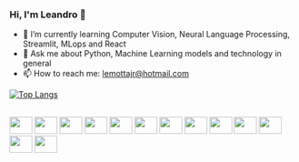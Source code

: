 ### Hi, I'm Leandro 👋

<!--
**leandromjunior/leandromjunior** is a ✨ _special_ ✨ repository because its `README.md` (this file) appears on your GitHub profile.
-->

- 🌱 I’m currently learning Computer Vision, Neural Language Processing, Streamlit, MLops and React
- 💬 Ask me about Python, Machine Learning models and technology in general
- 📫 How to reach me: lemottajr@hotmail.com


[![Top Langs](https://github-readme-stats.vercel.app/api/top-langs/?username=leandromjunior&layout=compact)](https://github.com/leandromjunior/github-readme-stats)


<div style= "display: inline_block"> <br>
<img height="30" width="40" src="https://cdn.jsdelivr.net/gh/devicons/devicon/icons/python/python-original-wordmark.svg" />
<img height="30" width="40" src="https://cdn.jsdelivr.net/gh/devicons/devicon/icons/jupyter/jupyter-original-wordmark.svg" />
<img height="30" width="40" src="https://cdn.jsdelivr.net/gh/devicons/devicon/icons/pandas/pandas-original.svg" /> 
<img height="30" width="40" src="https://cdn.jsdelivr.net/gh/devicons/devicon/icons/c/c-original.svg" />  
<img height="30" width="40" src="https://cdn.jsdelivr.net/gh/devicons/devicon/icons/html5/html5-original.svg" />
<img height="30" width="40" src="https://cdn.jsdelivr.net/gh/devicons/devicon/icons/css3/css3-original.svg" />          
<img height="30" width="40" src="https://cdn.jsdelivr.net/gh/devicons/devicon/icons/javascript/javascript-original.svg" />         
<img height="30" width="40" src="https://cdn.jsdelivr.net/gh/devicons/devicon/icons/php/php-plain.svg" />
<img height="30" width="40" src="https://cdn.jsdelivr.net/gh/devicons/devicon/icons/mysql/mysql-original-wordmark.svg" />
<img height="30" width="40" src="https://cdn.jsdelivr.net/gh/devicons/devicon/icons/postgresql/postgresql-original.svg" />
<img height="30" width="40" src="https://cdn.jsdelivr.net/gh/devicons/devicon/icons/selenium/selenium-original.svg" />       
<img height="30" width="40" src="https://cdn.jsdelivr.net/gh/devicons/devicon/icons/flask/flask-original.svg" />
<img height="30" width="40" src="https://cdn.jsdelivr.net/gh/devicons/devicon/icons/git/git-original.svg" />
</div>
          
          
          
          
